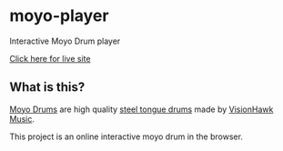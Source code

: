 # moyo-player
Interactive Moyo Drum player

[Click here for live site](https://player.visionhawkmusic.com/)

## What is this?

[Moyo Drums](http://www.visionhawkmusic.com/moyo-page) are high quality [steel tongue drums](https://en.wikipedia.org/wiki/Steel_tongue_drum) made by [VisionHawk Music](http://www.visionhawkmusic.com/).

This project is an online interactive moyo drum in the browser.
